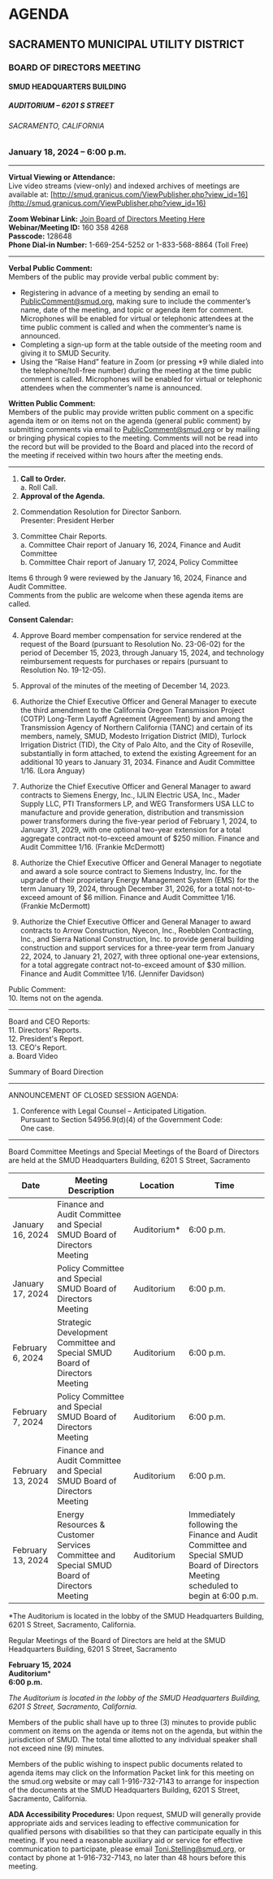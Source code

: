<!-- Page 1 -->
# AGENDA

## SACRAMENTO MUNICIPAL UTILITY DISTRICT  
### BOARD OF DIRECTORS MEETING  
#### SMUD HEADQUARTERS BUILDING  
##### AUDITORIUM – 6201 S STREET  
###### SACRAMENTO, CALIFORNIA  

### January 18, 2024 – 6:00 p.m.

---

**Virtual Viewing or Attendance:**  
Live video streams (view-only) and indexed archives of meetings are available at: [http://smud.granicus.com/ViewPublisher.php?view_id=16](http://smud.granicus.com/ViewPublisher.php?view_id=16)

**Zoom Webinar Link:** [Join Board of Directors Meeting Here](#)  
**Webinar/Meeting ID:** 160 358 4268  
**Passcode:** 128648  
**Phone Dial-in Number:** 1-669-254-5252 or 1-833-568-8864 (Toll Free)  

---

**Verbal Public Comment:**  
Members of the public may provide verbal public comment by:  
- Registering in advance of a meeting by sending an email to [PublicComment@smud.org](mailto:PublicComment@smud.org), making sure to include the commenter’s name, date of the meeting, and topic or agenda item for comment. Microphones will be enabled for virtual or telephonic attendees at the time public comment is called and when the commenter’s name is announced.  
- Completing a sign-up form at the table outside of the meeting room and giving it to SMUD Security.  
- Using the “Raise Hand” feature in Zoom (or pressing *9 while dialed into the telephone/toll-free number) during the meeting at the time public comment is called. Microphones will be enabled for virtual or telephonic attendees when the commenter’s name is announced.  

**Written Public Comment:**  
Members of the public may provide written public comment on a specific agenda item or on items not on the agenda (general public comment) by submitting comments via email to [PublicComment@smud.org](mailto:PublicComment@smud.org) or by mailing or bringing physical copies to the meeting. Comments will not be read into the record but will be provided to the Board and placed into the record of the meeting if received within two hours after the meeting ends.  

---

1. **Call to Order.**  
   a. Roll Call.  
2. **Approval of the Agenda.**  
<!-- Page 2 -->
2. Commendation Resolution for Director Sanborn.  
   Presenter: President Herber  

3. Committee Chair Reports.  
   a. Committee Chair report of January 16, 2024, Finance and Audit Committee  
   b. Committee Chair report of January 17, 2024, Policy Committee  

Items 6 through 9 were reviewed by the January 16, 2024, Finance and Audit Committee.  
Comments from the public are welcome when these agenda items are called.  

**Consent Calendar:**  

4. Approve Board member compensation for service rendered at the request of the Board (pursuant to Resolution No. 23-06-02) for the period of December 15, 2023, through January 15, 2024, and technology reimbursement requests for purchases or repairs (pursuant to Resolution No. 19-12-05).  

5. Approval of the minutes of the meeting of December 14, 2023.  

6. Authorize the Chief Executive Officer and General Manager to execute the third amendment to the California Oregon Transmission Project (COTP) Long-Term Layoff Agreement (Agreement) by and among the Transmission Agency of Northern California (TANC) and certain of its members, namely, SMUD, Modesto Irrigation District (MID), Turlock Irrigation District (TID), the City of Palo Alto, and the City of Roseville, substantially in form attached, to extend the existing Agreement for an additional 10 years to January 31, 2034. Finance and Audit Committee 1/16. (Lora Anguay)  

7. Authorize the Chief Executive Officer and General Manager to award contracts to Siemens Energy, Inc., IJLIN Electric USA, Inc., Mader Supply LLC, PTI Transformers LP, and WEG Transformers USA LLC to manufacture and provide generation, distribution and transmission power transformers during the five-year period of February 1, 2024, to January 31, 2029, with one optional two-year extension for a total aggregate contract not-to-exceed amount of $250 million. Finance and Audit Committee 1/16. (Frankie McDermott)  

8. Authorize the Chief Executive Officer and General Manager to negotiate and award a sole source contract to Siemens Industry, Inc. for the upgrade of their proprietary Energy Management System (EMS) for the term January 19, 2024, through December 31, 2026, for a total not-to-exceed amount of $6 million. Finance and Audit Committee 1/16. (Frankie McDermott)  

9. Authorize the Chief Executive Officer and General Manager to award contracts to Arrow Construction, Nyecon, Inc., Roebblen Contracting, Inc., and Sierra National Construction, Inc. to provide general building construction and support services for a three-year term from January 22, 2024, to January 21, 2027, with three optional one-year extensions, for a total aggregate contract not-to-exceed amount of $30 million. Finance and Audit Committee 1/16. (Jennifer Davidson)  
<!-- Page 3 -->
Public Comment:  
10. Items not on the agenda.  

* * * * * *  

Board and CEO Reports:  
11. Directors' Reports.  
12. President's Report.  
13. CEO's Report.  
   a. Board Video  

Summary of Board Direction  

* * * * * *  

ANNOUNCEMENT OF CLOSED SESSION AGENDA:  
1. Conference with Legal Counsel – Anticipated Litigation.  
   Pursuant to Section 54956.9(d)(4) of the Government Code:  
   One case.  

* * * * * *  

Board Committee Meetings and Special Meetings of the Board of Directors are held at the SMUD Headquarters Building, 6201 S Street, Sacramento  

| Date              | Meeting Description                                                        | Location   | Time         |
|-------------------|---------------------------------------------------------------------------|------------|--------------|
| January 16, 2024  | Finance and Audit Committee and Special SMUD Board of Directors Meeting   | Auditorium*| 6:00 p.m.   |
| January 17, 2024  | Policy Committee and Special SMUD Board of Directors Meeting              | Auditorium | 6:00 p.m.   |
| February 6, 2024  | Strategic Development Committee and Special SMUD Board of Directors Meeting| Auditorium | 6:00 p.m.   |
| February 7, 2024  | Policy Committee and Special SMUD Board of Directors Meeting              | Auditorium | 6:00 p.m.   |
| February 13, 2024 | Finance and Audit Committee and Special SMUD Board of Directors Meeting   | Auditorium | 6:00 p.m.   |
| February 13, 2024 | Energy Resources & Customer Services Committee and Special SMUD Board of Directors Meeting | Auditorium | Immediately following the Finance and Audit Committee and Special SMUD Board of Directors Meeting scheduled to begin at 6:00 p.m. |

*The Auditorium is located in the lobby of the SMUD Headquarters Building, 6201 S Street, Sacramento, California.
<!-- Page 4 -->
Regular Meetings of the Board of Directors are held at the SMUD Headquarters Building, 6201 S Street, Sacramento

**February 15, 2024**  
**Auditorium***  
**6:00 p.m.**

*The Auditorium is located in the lobby of the SMUD Headquarters Building, 6201 S Street, Sacramento, California.*

Members of the public shall have up to three (3) minutes to provide public comment on items on the agenda or items not on the agenda, but within the jurisdiction of SMUD. The total time allotted to any individual speaker shall not exceed nine (9) minutes.

Members of the public wishing to inspect public documents related to agenda items may click on the Information Packet link for this meeting on the smud.org website or may call 1-916-732-7143 to arrange for inspection of the documents at the SMUD Headquarters Building, 6201 S Street, Sacramento, California.

**ADA Accessibility Procedures:** Upon request, SMUD will generally provide appropriate aids and services leading to effective communication for qualified persons with disabilities so that they can participate equally in this meeting. If you need a reasonable auxiliary aid or service for effective communication to participate, please email Toni.Stelling@smud.org, or contact by phone at 1-916-732-7143, no later than 48 hours before this meeting.
